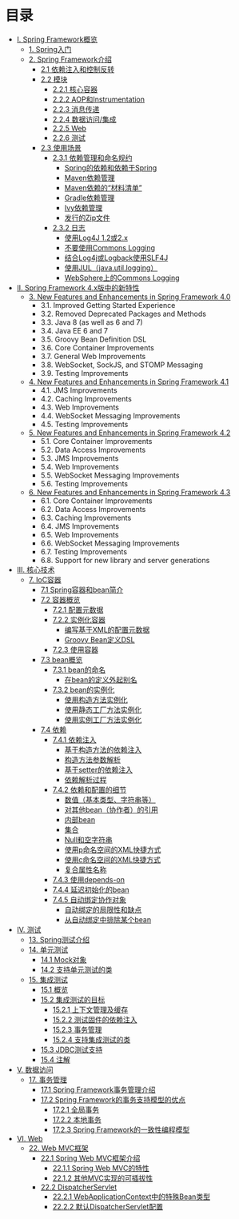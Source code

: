 # 目录

* [I. Spring Framework概览](I.Overview_of_Spring_Framework/README.md)
    * [1. Spring入门](I.Overview_of_Spring_Framework/1.Getting_Started_with_Spring.md)
    * [2. Spring Framework介绍](I.Overview_of_Spring_Framework/2.Introduction_to_the_Spring_Framework.md)
        * [2.1 依赖注入和控制反转](I.Overview_of_Spring_Framework/2.1.Dependency_Injection_and_Inversion_of_Control.md)
        * [2.2 模块](I.Overview_of_Spring_Framework/2.2.Framework_Modules.md)
            * [2.2.1 核心容器](I.Overview_of_Spring_Framework/2.2.Framework_Modules.md#221-核心容器)
            * [2.2.2 AOP和Instrumentation](I.Overview_of_Spring_Framework/2.2.Framework_Modules.md#222-aop和instrumentation)
            * [2.2.3 消息传递](I.Overview_of_Spring_Framework/2.2.Framework_Modules.md#223-消息传递)
            * [2.2.4 数据访问/集成](I.Overview_of_Spring_Framework/2.2.Framework_Modules.md#224-数据访问集成)
            * [2.2.5 Web](I.Overview_of_Spring_Framework/2.2.Framework_Modules.md#225-web)
            * [2.2.6 测试](I.Overview_of_Spring_Framework/2.2.Framework_Modules.md#226-测试)
        * [2.3 使用场景](I.Overview_of_Spring_Framework/2.3.Usage_scenarios.md)
            * [2.3.1 依赖管理和命名规约](I.Overview_of_Spring_Framework/2.3.1Dependency_Management_and_Naming_Conventions.md)
                * [Spring的依赖和依赖于Spring](I.Overview_of_Spring_Framework/2.3.1Dependency_Management_and_Naming_Conventions.md#spring的依赖和依赖于spring)
                * [Maven依赖管理](I.Overview_of_Spring_Framework/2.3.1Dependency_Management_and_Naming_Conventions.md#maven依赖管理)
                * [Maven依赖的“材料清单”](I.Overview_of_Spring_Framework/2.3.1Dependency_Management_and_Naming_Conventions.md#maven依赖的材料清单)
                * [Gradle依赖管理](I.Overview_of_Spring_Framework/2.3.1Dependency_Management_and_Naming_Conventions.md#gradle依赖管理)
                * [Ivy依赖管理](I.Overview_of_Spring_Framework/2.3.1Dependency_Management_and_Naming_Conventions.md#ivy依赖管理)
                * [发行的Zip文件](I.Overview_of_Spring_Framework/2.3.1Dependency_Management_and_Naming_Conventions.md#发行的zip文件)
            * [2.3.2 日志](I.Overview_of_Spring_Framework/2.3.2Logging.md)
                * [使用Log4J 1.2或2.x](I.Overview_of_Spring_Framework/2.3.2Logging.md#使用log4j-12或2x)
                * [不要使用Commons Logging](I.Overview_of_Spring_Framework/2.3.2Logging.md#不要使用commons-logging)
                * [结合Log4j或Logback使用SLF4J](I.Overview_of_Spring_Framework/2.3.2Logging.md#结合log4j或logback使用slf4j)
                * [使用JUL（java.util.logging）](I.Overview_of_Spring_Framework/2.3.2Logging.md#使用juljavautillogging)
                * [WebSphere上的Commons Logging](I.Overview_of_Spring_Framework/2.3.2Logging.md#websphere上的commons-logging)
* [II. Spring Framework 4.x版中的新特性](II.What’s_New_in_Spring_Framework_4.x/README.md)
    * [3. New Features and Enhancements in Spring Framework 4.0](https://docs.spring.io/spring/docs/4.3.12.RELEASE/spring-framework-reference/htmlsingle/#new-in-4.0)
        * 3.1. Improved Getting Started Experience
        * 3.2. Removed Deprecated Packages and Methods
        * 3.3. Java 8 (as well as 6 and 7)
        * 3.4. Java EE 6 and 7
        * 3.5. Groovy Bean Definition DSL
        * 3.6. Core Container Improvements
        * 3.7. General Web Improvements
        * 3.8. WebSocket, SockJS, and STOMP Messaging
        * 3.9. Testing Improvements
    * [4. New Features and Enhancements in Spring Framework 4.1](https://docs.spring.io/spring/docs/4.3.12.RELEASE/spring-framework-reference/htmlsingle/#new-in-4.1)
        * 4.1. JMS Improvements
        * 4.2. Caching Improvements
        * 4.3. Web Improvements
        * 4.4. WebSocket Messaging Improvements
        * 4.5. Testing Improvements
    * [5. New Features and Enhancements in Spring Framework 4.2](https://docs.spring.io/spring/docs/4.3.12.RELEASE/spring-framework-reference/htmlsingle/#new-in-4.2)
        * 5.1. Core Container Improvements
        * 5.2. Data Access Improvements
        * 5.3. JMS Improvements
        * 5.4. Web Improvements
        * 5.5. WebSocket Messaging Improvements
        * 5.6. Testing Improvements
    * [6. New Features and Enhancements in Spring Framework 4.3](https://docs.spring.io/spring/docs/4.3.12.RELEASE/spring-framework-reference/htmlsingle/#new-in-4.3)
        * 6.1. Core Container Improvements
        * 6.2. Data Access Improvements
        * 6.3. Caching Improvements
        * 6.4. JMS Improvements
        * 6.5. Web Improvements
        * 6.6. WebSocket Messaging Improvements
        * 6.7. Testing Improvements
        * 6.8. Support for new library and server generations
* [III. 核心技术](III.Core_Technologies/README.md)
    * [7. IoC容器](III.Core_Technologies/7.The_IoC_container.md)
        * [7.1 Spring容器和bean简介](III.Core_Technologies/7.1.Introduction_to_the_Spring_IoC_container_and_beans.md)
        * [7.2 容器概览](III.Core_Technologies/7.2.Container_overview.md)
            * [7.2.1 配置元数据](III.Core_Technologies/7.2.1.Configuration_metadata.md)
            * [7.2.2 实例化容器](III.Core_Technologies/7.2.2.Instantiating_a_container.md)
                * [编写基于XML的配置元数据](III.Core_Technologies/7.2.2.Instantiating_a_container.md#编写基于xml的配置元数据)
                * [Groovy Bean定义DSL](III.Core_Technologies/7.2.2.Instantiating_a_container.md#groovy-bean定义dsl)
            * [7.2.3 使用容器](III.Core_Technologies/7.2.3.Using_the_container.md)
        * [7.3 bean概览](III.Core_Technologies/7.3.Bean_overview.md)
            * [7.3.1 bean的命名](III.Core_Technologies/7.3.1.Naming_beans.md)
                * [在bean的定义外起别名](III.Core_Technologies/7.3.1.Naming_beans.md#在bean的定义外起别名)
            * [7.3.2 bean的实例化](III.Core_Technologies/7.3.2.Instantiating_beans.md)
                * [使用构造方法实例化](III.Core_Technologies/7.3.2.Instantiating_beans.md#使用构造方法实例化)
                * [使用静态工厂方法实例化](III.Core_Technologies/7.3.2.Instantiating_beans.md#使用静态工厂方法实例化)
                * [使用实例工厂方法实例化](III.Core_Technologies/7.3.2.Instantiating_beans.md#使用实例工厂方法实例化)
        * [7.4 依赖](III.Core_Technologies/7.4.Dependencies.md)
            * [7.4.1 依赖注入](III.Core_Technologies/7.4.1.Dependency_Injection.md)
                * [基于构造方法的依赖注入](III.Core_Technologies/7.4.1.Dependency_Injection.md#基于构造方法的依赖注入)
                * [构造方法参数解析](III.Core_Technologies/7.4.1.Dependency_Injection.md#构造方法参数解析)
                * [基于setter的依赖注入](III.Core_Technologies/7.4.1.Dependency_Injection.md#基于setter的依赖注入)
                * [依赖解析过程](III.Core_Technologies/7.4.1.Dependency_Injection.md#依赖解析过程)
            * [7.4.2 依赖和配置的细节](III.Core_Technologies/7.4.2.Dependencies_and_configuration_in_detail.md)
                * [数值（基本类型、字符串等）](III.Core_Technologies/7.4.2.Dependencies_and_configuration_in_detail.md#数值（基本类型、字符串等）)
                * [对其他bean（协作者）的引用](III.Core_Technologies/7.4.2.Dependencies_and_configuration_in_detail.md#对其他bean（协作者）的引用)
                * [内部bean](III.Core_Technologies/7.4.2.Dependencies_and_configuration_in_detail.md#内部bean)
                * [集合](III.Core_Technologies/7.4.2.Dependencies_and_configuration_in_detail.md#集合)
                * [Null和空字符串](III.Core_Technologies/7.4.2.Dependencies_and_configuration_in_detail.md#null和空字符串)
                * [使用p命名空间的XML快捷方式](III.Core_Technologies/7.4.2.Dependencies_and_configuration_in_detail.md#使用p命名空间的xml快捷方式)
                * [使用c命名空间的XML快捷方式](III.Core_Technologies/7.4.2.Dependencies_and_configuration_in_detail.md#使用c命名空间的xml快捷方式)
                * [复合属性名称](III.Core_Technologies/7.4.2.Dependencies_and_configuration_in_detail.md#复合属性名称)
            * [7.4.3 使用depends-on](III.Core_Technologies/7.4.3.Using_depends-on.md)
            * [7.4.4 延迟初始化的bean](III.Core_Technologies/7.4.4.Lazy-initialized_beans.md)
            * [7.4.5 自动绑定协作对象](III.Core_Technologies/7.4.5.Autowiring_collaborators.md)
                * [自动绑定的局限性和缺点](III.Core_Technologies/7.4.5.Autowiring_collaborators.md#自动绑定的局限性和缺点)
                * [从自动绑定中排除某个bean](III.Core_Technologies/7.4.5.Autowiring_collaborators.md#从自动绑定中排除某个bean)
* [IV. 测试](IV.Testing/README.md)
    * [13. Spring测试介绍](IV.Testing/13.Introduction_to_Spring_Testing.md)
    * [14. 单元测试](IV.Testing/14.Unit_Testing.md)
        * [14.1 Mock对象](IV.Testing/14.1Mock_Objects.md)
        * [14.2 支持单元测试的类](IV.Testing/14.2.Unit_Testing_support_Classes.md)
    * [15. 集成测试](IV.Testing/15.Integration_Testing.md)
        * [15.1 概览](IV.Testing/15.1.Overview.md)
        * [15.2 集成测试的目标](IV.Testing/15.2.Goals_of_Integration_Testing.md)
            * [15.2.1 上下文管理及缓存](IV.Testing/15.2.Goals_of_Integration_Testing.md#1521-上下文管理及缓存)
            * [15.2.2 测试固件的依赖注入](IV.Testing/15.2.Goals_of_Integration_Testing.md#1522-测试固件的依赖注入)
            * [15.2.3 事务管理](IV.Testing/15.2.Goals_of_Integration_Testing.md#1523-事务管理)
            * [15.2.4 支持集成测试的类](IV.Testing/15.2.Goals_of_Integration_Testing.md#1524-支持集成测试的类)
        * [15.3 JDBC测试支持](IV.Testing/15.3.JDBC_Testing_Support.md)
        * [15.4 注解](IV.Testing/15.4.Annotations.md)
* [V. 数据访问](V.Data_Access/README.md)
    * [17. 事务管理](V.Data_Access/17.Transaction_Management.md)
        * [17.1 Spring Framework事务管理介绍](V.Data_Access/17.1.Introduction_to_Spring_Framework_transaction_management.md)
        * [17.2 Spring Framework的事务支持模型的优点](V.Data_Access/17.2.Advantages_of_the_Spring_Framework's_transaction_support_model.md)
            * [17.2.1 全局事务](V.Data_Access/17.2.Advantages_of_the_Spring_Framework's_transaction_support_model.md/#1721-全局事务)
            * [17.2.2 本地事务](V.Data_Access/17.2.Advantages_of_the_Spring_Framework's_transaction_support_model.md/1722-本地事务)
            * [17.2.3 Spring Framework的一致性编程模型](V.Data_Access/17.2.Advantages_of_the_Spring_Framework's_transaction_support_model.md/#1723-Spring-Framework的一致性编程模型)
* [VI. Web](VI.The_Web/README.md)
    * [22. Web MVC框架](VI.The_Web/22.Web_MVC_framework.md)
        * [22.1 Spring Web MVC框架介绍](VI.The_Web/22.1.Introduction_to_Spring_Web_MVC_framework.md)
            * [22.1.1 Spring Web MVC的特性](VI.The_Web/22.1.1.Features_of_Spring_Web_MVC.md)
            * [22.1.2 其他MVC实现的可插拔性](VI.The_Web/22.1.2.Pluggability_of_other_MVC_implementations.md)
        * [22.2 DispatcherServlet](VI.The_Web/22.2.The_DispatcherServlet.md)
            * [22.2.1 WebApplicationContext中的特殊Bean类型](VI.The_Web/22.2.1.Special_Bean_Types_In_the_WebApplicationContext.md)
            * [22.2.2 默认DispatcherServlet配置](VI.The_Web/22.2.2.Default_DispatcherServlet_Configuration.md)
